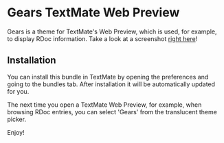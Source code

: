 Gears TextMate Web Preview
==========================

Gears is a theme for TextMate's Web Preview, which is used, for example, to
display RDoc information. Take a look at a screenshot
[right here](https://github.com/inukshuk/gears.textmate/blob/master/screenshot.png)!

Installation
------------

You can install this bundle in TextMate by opening the preferences and going to
the bundles tab. After installation it will be automatically updated for you.

The next time you open a TextMate Web Preview, for example, when browsing
RDoc entries, you can select 'Gears' from the translucent theme picker.

Enjoy!
